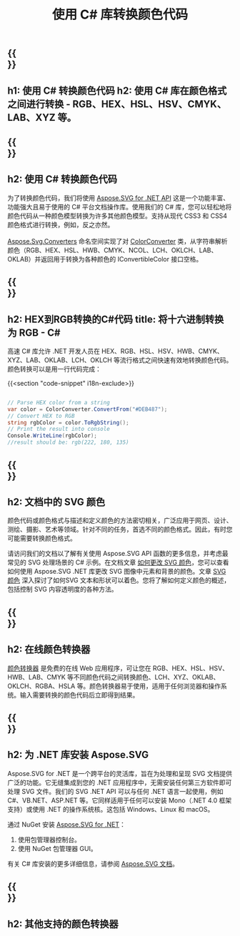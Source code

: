 ﻿---
translation: true
template: _template.md
title: 使用 C# 库转换颜色代码
url: /net/color-converter/
description: Aspose.SVG C# 库可帮助您以编程方式转换颜色格式 - RGB、HEX、HSL、HSV、CMYK、LAB、XYZ 等。
---

{{<section banner>}}
---
h1: 使用 C# 转换颜色代码
h2: 使用 C# 库在颜色格式之间进行转换 - RGB、HEX、HSL、HSV、CMYK、LAB、XYZ 等。
---

{{<section overview>}}
---
h2: 使用 C# 转换颜色代码
---

为了转换颜色代码，我们将使用 <a href="https://products.aspose.com/svg/net/" target="_blank">Aspose.SVG for .NET API</a> 这是一个功能丰富、功能强大且易于使用的 C# 平台文档操作库。使用我们的 C# 库，您可以轻松地将颜色代码从一种颜色模型转换为许多其他颜色模型。支持从现代 CSS3 和 CSS4 颜色格式进行转换，例如，反之亦然。<br><br>
[Aspose.Svg.Converters](https://reference.aspose.com/svg/net/aspose.svg.converters/) 命名空间实现了对 [ColorConverter](https://reference.aspose.com/svg/net/aspose.svg.converters/colorconverter/) 类，从字符串解析颜色（RGB、HEX、HSL、HWB、CMYK、NCOL、LCH、OKLCH、LAB、OKLAB）并返回用于转换为各种颜色的 IConvertibleColor 接口空格。

{{<section demos>}}
---
h2: HEX到RGB转换的C#代码
title: 将十六进制转换为 RGB - C#
---

高速 C# 库允许 .NET 开发人员在 HEX、RGB、HSL、HSV、HWB、CMYK、XYZ、LAB、OKLAB、LCH、OKLCH 等流行格式之间快速有效地转换颜色代码。颜色转换可以是用一行代码完成：

{{<section "code-snippet" i18n-exclude>}}

```cs

// Parse HEX color from a string
var color = ColorConverter.ConvertFrom("#DEB487");
// Convert HEX to RGB 
string rgbColor = color.ToRgbString();
// Print the result into console
Console.WriteLine(rgbColor);
//result should be: rgb(222, 180, 135)

```

{{<section documentation>}}
---
h2: 文档中的 SVG 颜色
---

颜色代码或颜色格式与描述和定义颜色的方法密切相关，广泛应用于网页、设计、测绘、摄影、艺术等领域。针对不同的任务，首选不同的颜色格式。因此，有时您可能需要转换颜色格式。<br>

请访问我们的文档以了解有关使用 Aspose.SVG API 函数的更多信息，并考虑最常见的 SVG 处理场景的 C# 示例。在文档文章 <a href="https://docs.aspose.com/svg/net/how-to-work-with-aspose-svg-api/how-to-change-svg-color/" target= "_blank">如何更改 SVG 颜色</a>，您可以查看如何使用 Aspose.SVG .NET 库更改 SVG 图像中元素和背景的颜色。文章 <a href="https://docs.aspose.com/svg/net/drawing-basics/svg-color/" target="_blank">SVG 颜色</a> 深入探讨了如何SVG 文本和形状可以着色。您将了解如何定义颜色的概述，包括控制 SVG 内容透明度的各种方法。

{{<section online-color-converter>}}
---
h2: 在线颜色转换器
---

[颜色转换器](https://products.aspose.app/svg/color-converter) 是免费的在线 Web 应用程序，可让您在 RGB、HEX、HSL、HSV、HWB、LAB、CMYK 等不同颜色代码之间转换颜色、LCH、XYZ、OKLAB、OKLCH、RGBA、HSLA 等。颜色转换器易于使用，适用于任何浏览器和操作系统。输入需要转换的颜色代码后立即得到结果。

{{<section installing>}}
---
h2: 为 .NET 库安装 Aspose.SVG
---

Aspose.SVG for .NET 是一个跨平台的灵活库，旨在为处理和呈现 SVG 文档提供广泛的功能。它无缝集成到您的 .NET 应用程序中，无需安装任何第三方软件即可处理 SVG 文件。我们的 SVG .NET API 可以与任何 .NET 语言一起使用，例如 C#、VB.NET、ASP.NET 等。它同样适用于任何可以安装 Mono（.NET 4.0 框架支持）或使用 .NET 的操作系统核。这包括 Windows、Linux 和 macOS。

通过 NuGet 安装 <a href="https://www.nuget.org/packages/Aspose.SVG" target="_blank">Aspose.SVG for .NET</a>：
1. 使用包管理器控制台。
2. 使用 NuGet 包管理器 GUI。</br>



有关 C# 库安装的更多详细信息，请参阅 [Aspose.SVG 文档](https://docs.aspose.com/svg/net/getting-started/installation/)。

{{<section other-color-converters>}}
---
h2: 其他支持的颜色转换器
---
